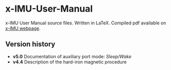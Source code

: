 x-IMU-User-Manual
=================

x-IMU User Manual source files.  Written in LaTeX.  Compiled pdf available on [x-IMU webpage](http://www.x-io.co.uk/products/x-imu/).

Version history
---------------

* **v5.0**  Documentation of auxiliary port mode: *Sleep/Wake*
* **v4.4**  Description of the hard-iron magnetic procedure
